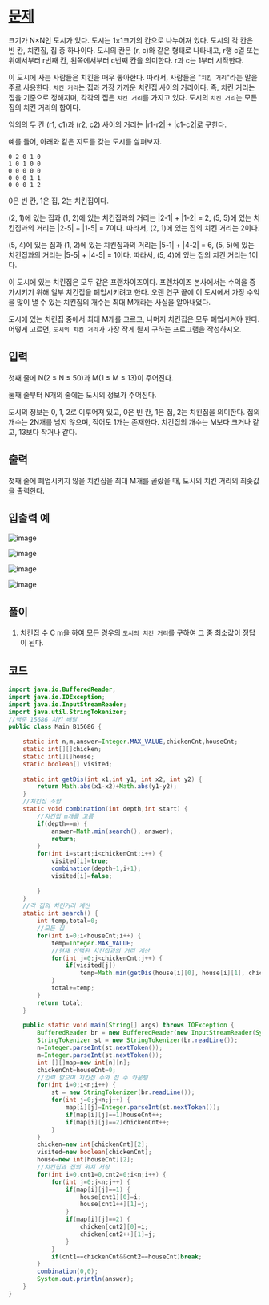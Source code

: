 # [문제](https://www.acmicpc.net/problem/15686)  
크기가 N×N인 도시가 있다. 도시는 1×1크기의 칸으로 나누어져 있다. 도시의 각 칸은 빈 칸, 치킨집, 집 중 하나이다. 도시의 칸은 (r, c)와 같은 형태로 나타내고, r행 c열 또는 위에서부터 r번째 칸, 왼쪽에서부터 c번째 칸을 의미한다. r과 c는 1부터 시작한다.

이 도시에 사는 사람들은 치킨을 매우 좋아한다. 따라서, 사람들은 "`치킨 거리`"라는 말을 주로 사용한다. `치킨 거리`는 집과 가장 가까운 치킨집 사이의 거리이다. 즉, 치킨 거리는 집을 기준으로 정해지며, 각각의 집은 `치킨 거리`를 가지고 있다. 도시의 `치킨 거리`는 모든 집의 치킨 거리의 합이다.

임의의 두 칸 (r1, c1)과 (r2, c2) 사이의 거리는 |r1-r2| + |c1-c2|로 구한다.

예를 들어, 아래와 같은 지도를 갖는 도시를 살펴보자.

```
0 2 0 1 0
1 0 1 0 0
0 0 0 0 0
0 0 0 1 1
0 0 0 1 2
```
0은 빈 칸, 1은 집, 2는 치킨집이다.

(2, 1)에 있는 집과 (1, 2)에 있는 치킨집과의 거리는 |2-1| + |1-2| = 2, (5, 5)에 있는 치킨집과의 거리는 |2-5| + |1-5| = 7이다. 따라서, (2, 1)에 있는 집의 치킨 거리는 2이다.

(5, 4)에 있는 집과 (1, 2)에 있는 치킨집과의 거리는 |5-1| + |4-2| = 6, (5, 5)에 있는 치킨집과의 거리는 |5-5| + |4-5| = 1이다. 따라서, (5, 4)에 있는 집의 치킨 거리는 1이다.

이 도시에 있는 치킨집은 모두 같은 프랜차이즈이다. 프렌차이즈 본사에서는 수익을 증가시키기 위해 일부 치킨집을 폐업시키려고 한다. 오랜 연구 끝에 이 도시에서 가장 수익을 많이 낼 수 있는  치킨집의 개수는 최대 M개라는 사실을 알아내었다.

도시에 있는 치킨집 중에서 최대 M개를 고르고, 나머지 치킨집은 모두 폐업시켜야 한다. 어떻게 고르면, `도시의 치킨 거리`가 가장 작게 될지 구하는 프로그램을 작성하시오.

## 입력  
첫째 줄에 N(2 ≤ N ≤ 50)과 M(1 ≤ M ≤ 13)이 주어진다.

둘째 줄부터 N개의 줄에는 도시의 정보가 주어진다.

도시의 정보는 0, 1, 2로 이루어져 있고, 0은 빈 칸, 1은 집, 2는 치킨집을 의미한다. 집의 개수는 2N개를 넘지 않으며, 적어도 1개는 존재한다. 치킨집의 개수는 M보다 크거나 같고, 13보다 작거나 같다.
## 출력  
첫째 줄에 폐업시키지 않을 치킨집을 최대 M개를 골랐을 때, 도시의 치킨 거리의 최솟값을 출력한다.


## 입출력 예  
![image](https://user-images.githubusercontent.com/59672592/155262299-43ab0c94-9d3c-4670-aa77-95e45e4ad5f5.png)

![image](https://user-images.githubusercontent.com/59672592/155262315-7e2fb848-cd48-4fef-9029-8db6a7acc50c.png)

![image](https://user-images.githubusercontent.com/59672592/155262327-b5354ce5-d1d7-4ce5-875c-81deab590c3c.png)

![image](https://user-images.githubusercontent.com/59672592/155262352-bdf9dbaf-c1b4-4c85-9e8f-04bb88dc36cd.png)


## 풀이  
1. 치킨집 수 C m을 하여 모든 경우의 `도시의 치킨 거리`를 구하여 그 중 최소값이 정답이 된다.


## 코드  

```java
import java.io.BufferedReader;
import java.io.IOException;
import java.io.InputStreamReader;
import java.util.StringTokenizer;
//백준 15686 치킨 배달
public class Main_B15686 {
	
	static int n,m,answer=Integer.MAX_VALUE,chickenCnt,houseCnt;
	static int[][]chicken;
	static int[][]house;
	static boolean[] visited;
	
	static int getDis(int x1,int y1, int x2, int y2) {
		return Math.abs(x1-x2)+Math.abs(y1-y2);
	}
	//치킨집 조합
	static void combination(int depth,int start) {
		//치킨집 m개를 고름
		if(depth==m) {
			answer=Math.min(search(), answer);
			return;
		}
		for(int i=start;i<chickenCnt;i++) {
			visited[i]=true;
			combination(depth+1,i+1);
			visited[i]=false;
			
		}
	}
	//각 집의 치킨거리 계산
	static int search() {
		int temp,total=0;
		//모든 집
		for(int i=0;i<houseCnt;i++) {
			temp=Integer.MAX_VALUE;
			//현재 선택된 치킨집과의 거리 계산
			for(int j=0;j<chickenCnt;j++) {
				if(visited[j]) 
					temp=Math.min(getDis(house[i][0], house[i][1], chicken[j][0], chicken[j][1]), temp);
			}
			total+=temp;
		}
		return total;
	}
	
	public static void main(String[] args) throws IOException {
		BufferedReader br = new BufferedReader(new InputStreamReader(System.in));
		StringTokenizer st = new StringTokenizer(br.readLine());
		n=Integer.parseInt(st.nextToken());
		m=Integer.parseInt(st.nextToken());
		int [][]map=new int[n][n];
		chickenCnt=houseCnt=0;
		//입력 받으며 치킨집 수와 집 수 카운팅
		for(int i=0;i<n;i++) {
			st = new StringTokenizer(br.readLine());
			for(int j=0;j<n;j++) {
				map[i][j]=Integer.parseInt(st.nextToken());
				if(map[i][j]==1)houseCnt++;
				if(map[i][j]==2)chickenCnt++;
			}
		}
		chicken=new int[chickenCnt][2];
		visited=new boolean[chickenCnt];
		house=new int[houseCnt][2];
		//치킨집과 집의 위치 저장
		for(int i=0,cnt1=0,cnt2=0;i<n;i++) {
			for(int j=0;j<n;j++) {
				if(map[i][j]==1) {
					house[cnt1][0]=i;
					house[cnt1++][1]=j;
				}
				if(map[i][j]==2) {
					chicken[cnt2][0]=i;
					chicken[cnt2++][1]=j;
				}
			}
			if(cnt1==chickenCnt&&cnt2==houseCnt)break;
		}
		combination(0,0);
		System.out.println(answer);
	}
}

```

